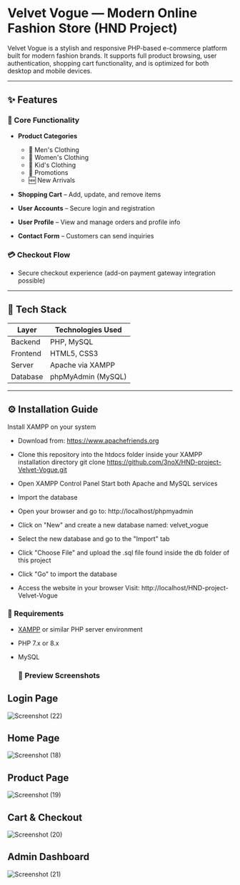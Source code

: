 # Velvet Vogue — Modern Online Fashion Store (HND Project)

Velvet Vogue is a stylish and responsive PHP-based e-commerce platform built for modern fashion brands. It supports full product browsing, user authentication, shopping cart functionality, and is optimized for both desktop and mobile devices.

---

## ✨ Features

### 🛒 Core Functionality
- **Product Categories**  
  - 👔 Men's Clothing  
  - 👗 Women's Clothing  
  - 🧒 Kid's Clothing 
  - 🎉 Promotions
  - 🆕 New Arrivals

- **Shopping Cart** – Add, update, and remove items  
- **User Accounts** – Secure login and registration  
- **User Profile** – View and manage orders and profile info  
- **Contact Form** – Customers can send inquiries  

### 💳 Checkout Flow
- Secure checkout experience (add-on payment gateway integration possible)
---

## 🧰 Tech Stack

| Layer     | Technologies Used       |
|-----------|--------------------------|
| Backend   | PHP, MySQL               |
| Frontend  | HTML5, CSS3              |
| Server    | Apache via XAMPP         |
| Database  | phpMyAdmin (MySQL)       |

---

## ⚙️ Installation Guide

Install XAMPP on your system
- Download from: https://www.apachefriends.org

- Clone this repository into the htdocs folder inside your XAMPP installation directory
git clone https://github.com/3noX/HND-project-Velvet-Vogue.git

- Open XAMPP Control Panel
Start both Apache and MySQL services

- Import the database

- Open your browser and go to: http://localhost/phpmyadmin

- Click on "New" and create a new database named: velvet_vogue

- Select the new database and go to the "Import" tab

- Click "Choose File" and upload the .sql file found inside the db folder of this project

- Click "Go" to import the database

- Access the website in your browser
 Visit: http://localhost/HND-project-Velvet-Vogue

### 🔧 Requirements
- [XAMPP](https://www.apachefriends.org/) or similar PHP server environment
- PHP 7.x or 8.x
- MySQL

  ### 📸 Preview Screenshots

## Login Page

![Screenshot (22)](https://github.com/user-attachments/assets/f06feb79-6213-412f-a872-bc4a6815a59d)


## Home Page

![Screenshot (18)](https://github.com/user-attachments/assets/12147abc-76ec-4791-b6d3-5427463f0c48)


## Product Page

![Screenshot (19)](https://github.com/user-attachments/assets/4ece5e85-886a-4551-bcfe-0999bff8c0a9)


## Cart & Checkout

![Screenshot (20)](https://github.com/user-attachments/assets/bef3ad31-41d2-40dd-81bf-127742528cd0)


## Admin Dashboard

![Screenshot (21)](https://github.com/user-attachments/assets/111a0bc6-90f8-472d-bc2d-a4fa7d4b5353)



